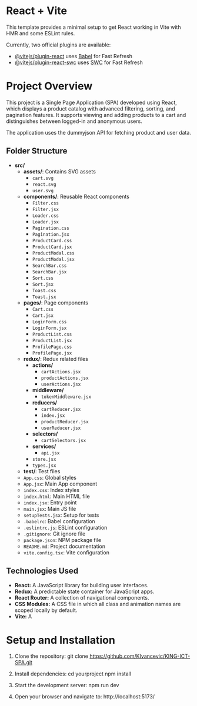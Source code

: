 # React + Vite

This template provides a minimal setup to get React working in Vite with HMR and some ESLint rules.

Currently, two official plugins are available:

- [@vitejs/plugin-react](https://github.com/vitejs/vite-plugin-react/blob/main/packages/plugin-react/README.md) uses [Babel](https://babeljs.io/) for Fast Refresh
- [@vitejs/plugin-react-swc](https://github.com/vitejs/vite-plugin-react-swc) uses [SWC](https://swc.rs/) for Fast Refresh

# Project Overview

This project is a Single Page Application (SPA) developed using React, which displays a product catalog with advanced filtering, sorting, and pagination features. It supports viewing and adding products to a cart and distinguishes between logged-in and anonymous users.

The application uses the dummyjson API for fetching product and user data.

## Folder Structure

- **src/**
  - **assets/**: Contains SVG assets
    - `cart.svg`
    - `react.svg`
    - `user.svg`
  - **components/**: Reusable React components
    - `Filter.css`
    - `Filter.jsx`
    - `Loader.css`
    - `Loader.jsx`
    - `Pagination.css`
    - `Pagination.jsx`
    - `ProductCard.css`
    - `ProductCard.jsx`
    - `ProductModal.css`
    - `ProductModal.jsx`
    - `SearchBar.css`
    - `SearchBar.jsx`
    - `Sort.css`
    - `Sort.jsx`
    - `Toast.css`
    - `Toast.jsx`
  - **pages/**: Page components
    - `Cart.css`
    - `Cart.jsx`
    - `LoginForm.css`
    - `LoginForm.jsx`
    - `ProductList.css`
    - `ProductList.jsx`
    - `ProfilePage.css`
    - `ProfilePage.jsx`
  - **redux/**: Redux related files
    - **actions/**
      - `cartActions.jsx`
      - `productActions.jsx`
      - `userActions.jsx`
    - **middleware/**
      - `tokenMiddleware.jsx`
    - **reducers/**
      - `cartReducer.jsx`
      - `index.jsx`
      - `productReducer.jsx`
      - `userReducer.jsx`
    - **selectors/**
      - `cartSelectors.jsx`
    - **services/**
      - `api.jsx`
    - `store.jsx`
    - `types.jsx`
  - **test/**: Test files
  - `App.css`: Global styles
  - `App.jsx`: Main App component
  - `index.css`: Index styles
  - `index.html`: Main HTML file
  - `index.jsx`: Entry point
  - `main.jsx`: Main JS file
  - `setupTests.jsx`: Setup for tests
  - `.babelrc`: Babel configuration
  - `.eslintrc.js`: ESLint configuration
  - `.gitignore`: Git ignore file
  - `package.json`: NPM package file
  - `README.md`: Project documentation
  - `vite.config.tsx`: Vite configuration

## Technologies Used

- **React:** A JavaScript library for building user interfaces.
- **Redux:** A predictable state container for JavaScript apps.
- **React Router:** A collection of navigational components.
- **CSS Modules:** A CSS file in which all class and animation names are scoped locally by default.
- **Vite:** A

# Setup and Installation

1. Clone the repository: git clone https://github.com/KIvancevic/KING-ICT-SPA.git

2. Install dependencies:
   cd yourproject
   npm install

3. Start the development server: npm run dev

4. Open your browser and navigate to: http://localhost:5173/
